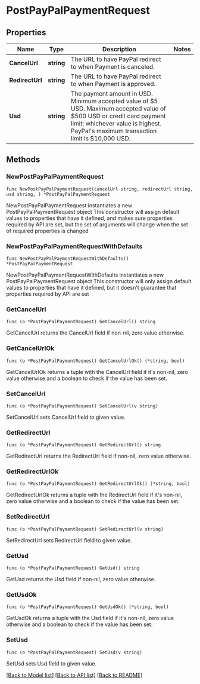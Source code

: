 # PostPayPalPaymentRequest

## Properties

Name | Type | Description | Notes
------------ | ------------- | ------------- | -------------
**CancelUrl** | **string** | The URL to have PayPal redirect to when Payment is canceled. | 
**RedirectUrl** | **string** | The URL to have PayPal redirect to when Payment is approved. | 
**Usd** | **string** | The payment amount in USD. Minimum accepted value of $5 USD. Maximum accepted value of $500 USD or credit card payment limit; whichever value is highest. PayPal&#39;s maximum transaction limit is $10,000 USD. | 

## Methods

### NewPostPayPalPaymentRequest

`func NewPostPayPalPaymentRequest(cancelUrl string, redirectUrl string, usd string, ) *PostPayPalPaymentRequest`

NewPostPayPalPaymentRequest instantiates a new PostPayPalPaymentRequest object
This constructor will assign default values to properties that have it defined,
and makes sure properties required by API are set, but the set of arguments
will change when the set of required properties is changed

### NewPostPayPalPaymentRequestWithDefaults

`func NewPostPayPalPaymentRequestWithDefaults() *PostPayPalPaymentRequest`

NewPostPayPalPaymentRequestWithDefaults instantiates a new PostPayPalPaymentRequest object
This constructor will only assign default values to properties that have it defined,
but it doesn't guarantee that properties required by API are set

### GetCancelUrl

`func (o *PostPayPalPaymentRequest) GetCancelUrl() string`

GetCancelUrl returns the CancelUrl field if non-nil, zero value otherwise.

### GetCancelUrlOk

`func (o *PostPayPalPaymentRequest) GetCancelUrlOk() (*string, bool)`

GetCancelUrlOk returns a tuple with the CancelUrl field if it's non-nil, zero value otherwise
and a boolean to check if the value has been set.

### SetCancelUrl

`func (o *PostPayPalPaymentRequest) SetCancelUrl(v string)`

SetCancelUrl sets CancelUrl field to given value.


### GetRedirectUrl

`func (o *PostPayPalPaymentRequest) GetRedirectUrl() string`

GetRedirectUrl returns the RedirectUrl field if non-nil, zero value otherwise.

### GetRedirectUrlOk

`func (o *PostPayPalPaymentRequest) GetRedirectUrlOk() (*string, bool)`

GetRedirectUrlOk returns a tuple with the RedirectUrl field if it's non-nil, zero value otherwise
and a boolean to check if the value has been set.

### SetRedirectUrl

`func (o *PostPayPalPaymentRequest) SetRedirectUrl(v string)`

SetRedirectUrl sets RedirectUrl field to given value.


### GetUsd

`func (o *PostPayPalPaymentRequest) GetUsd() string`

GetUsd returns the Usd field if non-nil, zero value otherwise.

### GetUsdOk

`func (o *PostPayPalPaymentRequest) GetUsdOk() (*string, bool)`

GetUsdOk returns a tuple with the Usd field if it's non-nil, zero value otherwise
and a boolean to check if the value has been set.

### SetUsd

`func (o *PostPayPalPaymentRequest) SetUsd(v string)`

SetUsd sets Usd field to given value.



[[Back to Model list]](../README.md#documentation-for-models) [[Back to API list]](../README.md#documentation-for-api-endpoints) [[Back to README]](../README.md)


